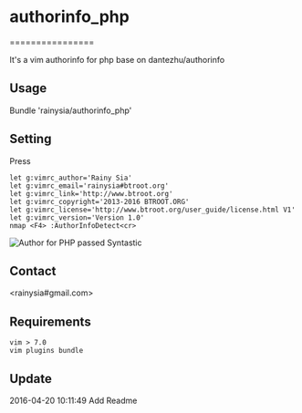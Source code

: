 # authorinfo_php
================

It's a vim authorinfo for php base on dantezhu/authorinfo

Usage
------------------------------
Bundle 'rainysia/authorinfo_php'

Setting
------------------------------
Press <F4>
```
let g:vimrc_author='Rainy Sia'
let g:vimrc_email='rainysia#btroot.org'
let g:vimrc_link='http://www.btroot.org'
let g:vimrc_copyright='2013-2016 BTROOT.ORG' 
let g:vimrc_license='http://www.btroot.org/user_guide/license.html V1'
let g:vimrc_version='Version 1.0'
nmap <F4> :AuthorInfoDetect<cr>
```
![Author for PHP passed Syntastic](https://cloud.githubusercontent.com/assets/1259324/14661529/e39854ba-06e0-11e6-8de1-c0af9bbc5c45.png)

Contact
----------------------------------------
<rainysia#gmail.com>


Requirements
----------------------------------------

    vim > 7.0
    vim plugins bundle


Update
----------------------------------------
2016-04-20 10:11:49 Add Readme<br />
